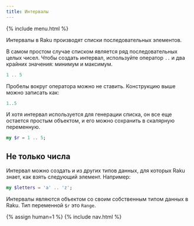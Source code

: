 ```yaml
---
title: Интервалы
---
```


{% include menu.html %}

Интервалы в Raku производят списки последовательных элементов.

В самом простом случае списком является ряд последовательных целых чисел. Чтобы
создать интервал, используйте оператор `..` и два крайних значения: минимум и
максимум.

```raku
1 .. 5
```

Пробелы вокруг оператора можно не ставить. Конструкцию выше можно записать как:

```raku
1..5
```

И хотя интервал используется для генерации списка, он все еще остается простым
объектом, и его можно сохранить в скалярную переменную.

```raku
my $r = 1 .. 5;
```

## Не только числа

Интервал можно создать и из других типов данных, для которых Raku знает, как
взять следующий элемент. Например:

```raku
my $letters = 'a' .. 'z';
```

Интервалы являются объектом со своим собственным типом данных в Raku. Тип
переменной `$r` это `Range`.

{% assign human=1 %}
{% include nav.html %}
